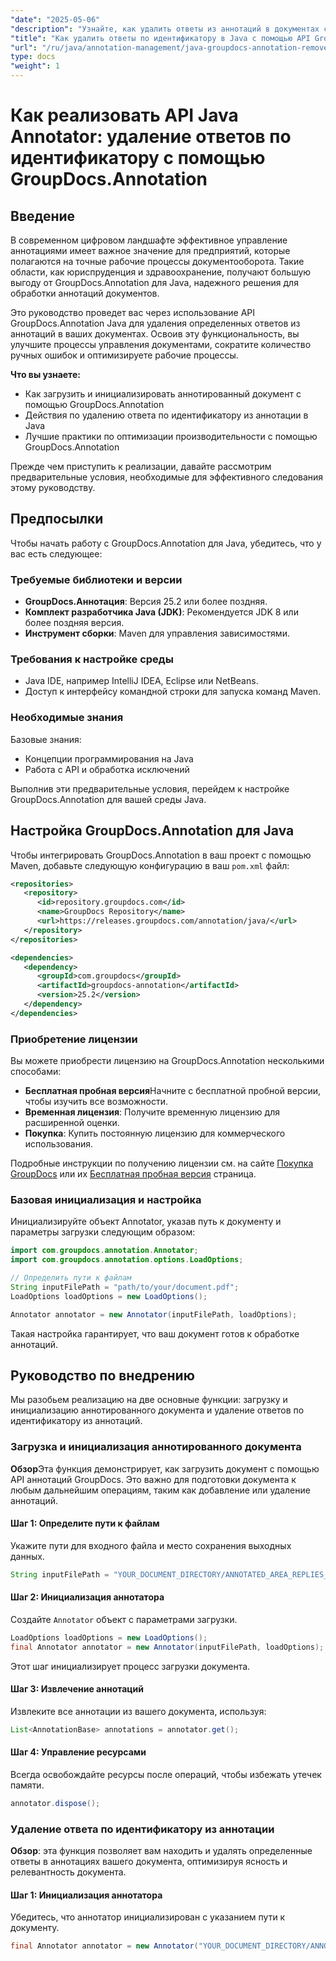 ```yaml
---
"date": "2025-05-06"
"description": "Узнайте, как удалить ответы из аннотаций в документах с помощью API GroupDocs.Annotation для Java. Улучшите управление документами с помощью этого пошагового руководства."
"title": "Как удалить ответы по идентификатору в Java с помощью API GroupDocs.Annotation"
"url": "/ru/java/annotation-management/java-groupdocs-annotation-remove-replies-by-id/"
type: docs
"weight": 1
---
```


# Как реализовать API Java Annotator: удаление ответов по идентификатору с помощью GroupDocs.Annotation

## Введение

В современном цифровом ландшафте эффективное управление аннотациями имеет важное значение для предприятий, которые полагаются на точные рабочие процессы документооборота. Такие области, как юриспруденция и здравоохранение, получают большую выгоду от GroupDocs.Annotation для Java, надежного решения для обработки аннотаций документов.

Это руководство проведет вас через использование API GroupDocs.Annotation Java для удаления определенных ответов из аннотаций в ваших документах. Освоив эту функциональность, вы улучшите процессы управления документами, сократите количество ручных ошибок и оптимизируете рабочие процессы.

**Что вы узнаете:**
- Как загрузить и инициализировать аннотированный документ с помощью GroupDocs.Annotation
- Действия по удалению ответа по идентификатору из аннотации в Java
- Лучшие практики по оптимизации производительности с помощью GroupDocs.Annotation

Прежде чем приступить к реализации, давайте рассмотрим предварительные условия, необходимые для эффективного следования этому руководству.

## Предпосылки

Чтобы начать работу с GroupDocs.Annotation для Java, убедитесь, что у вас есть следующее:

### Требуемые библиотеки и версии
- **GroupDocs.Аннотация**: Версия 25.2 или более поздняя.
- **Комплект разработчика Java (JDK)**: Рекомендуется JDK 8 или более поздняя версия.
- **Инструмент сборки**: Maven для управления зависимостями.

### Требования к настройке среды
- Java IDE, например IntelliJ IDEA, Eclipse или NetBeans.
- Доступ к интерфейсу командной строки для запуска команд Maven.

### Необходимые знания
Базовые знания:
- Концепции программирования на Java
- Работа с API и обработка исключений

Выполнив эти предварительные условия, перейдем к настройке GroupDocs.Annotation для вашей среды Java.

## Настройка GroupDocs.Annotation для Java

Чтобы интегрировать GroupDocs.Annotation в ваш проект с помощью Maven, добавьте следующую конфигурацию в ваш `pom.xml` файл:

```xml
<repositories>
   <repository>
      <id>repository.groupdocs.com</id>
      <name>GroupDocs Repository</name>
      <url>https://releases.groupdocs.com/annotation/java/</url>
   </repository>
</repositories>

<dependencies>
   <dependency>
      <groupId>com.groupdocs</groupId>
      <artifactId>groupdocs-annotation</artifactId>
      <version>25.2</version>
   </dependency>
</dependencies>
```

### Приобретение лицензии
Вы можете приобрести лицензию на GroupDocs.Annotation несколькими способами:
- **Бесплатная пробная версия**Начните с бесплатной пробной версии, чтобы изучить все возможности.
- **Временная лицензия**: Получите временную лицензию для расширенной оценки.
- **Покупка**: Купить постоянную лицензию для коммерческого использования.

Подробные инструкции по получению лицензии см. на сайте [Покупка GroupDocs](https://purchase.groupdocs.com/buy) или их [Бесплатная пробная версия](https://releases.groupdocs.com/annotation/java/) страница.

### Базовая инициализация и настройка
Инициализируйте объект Annotator, указав путь к документу и параметры загрузки следующим образом:

```java
import com.groupdocs.annotation.Annotator;
import com.groupdocs.annotation.options.LoadOptions;

// Определить пути к файлам
String inputFilePath = "path/to/your/document.pdf";
LoadOptions loadOptions = new LoadOptions();

Annotator annotator = new Annotator(inputFilePath, loadOptions);
```

Такая настройка гарантирует, что ваш документ готов к обработке аннотаций.

## Руководство по внедрению

Мы разобьем реализацию на две основные функции: загрузку и инициализацию аннотированного документа и удаление ответов по идентификатору из аннотаций.

### Загрузка и инициализация аннотированного документа

**Обзор**Эта функция демонстрирует, как загрузить документ с помощью API аннотаций GroupDocs. Это важно для подготовки документа к любым дальнейшим операциям, таким как добавление или удаление аннотаций.

#### Шаг 1: Определите пути к файлам
Укажите пути для входного файла и место сохранения выходных данных.
```java
String inputFilePath = "YOUR_DOCUMENT_DIRECTORY/ANNOTATED_AREA_REPLIES_5";
```

#### Шаг 2: Инициализация аннотатора
Создайте `Annotator` объект с параметрами загрузки.
```java
LoadOptions loadOptions = new LoadOptions();
final Annotator annotator = new Annotator(inputFilePath, loadOptions);
```
Этот шаг инициализирует процесс загрузки документа.

#### Шаг 3: Извлечение аннотаций
Извлеките все аннотации из вашего документа, используя:
```java
List<AnnotationBase> annotations = annotator.get();
```

#### Шаг 4: Управление ресурсами
Всегда освобождайте ресурсы после операций, чтобы избежать утечек памяти.
```java
annotator.dispose();
```

### Удаление ответа по идентификатору из аннотации

**Обзор**: эта функция позволяет вам находить и удалять определенные ответы в аннотациях вашего документа, оптимизируя ясность и релевантность документа.

#### Шаг 1: Инициализация аннотатора
Убедитесь, что аннотатор инициализирован с указанием пути к документу.
```java
final Annotator annotator = new Annotator("YOUR_DOCUMENT_DIRECTORY/ANNOTATED_AREA_REPLIES_5